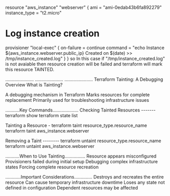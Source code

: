 resource "aws_instance" "webserver" {
  ami           = "ami-0edab43b6fa892279"
  instance_type = "t2.micro"

  # Log instance creation
  provisioner "local-exec" {
    on-failure = continue
    command = "echo Instance ${aws_instance.webserver.public_ip} Created on $(date) >> /tmp/instance_created.log"
  }
}
so In this case if "/tmp/instance_created.log" is not avaiable then resource creation will be failed and terraform will mark this 
resource TAINTED.

......................
......................
......................
Terraform Tainting: A Debugging Overview
What is Tainting?

A debugging mechanism in Terraform
Marks resources for complete replacement
Primarily used for troubleshooting infrastructure issues

...........Key Commands....................
Checking Tainted Resources -------
terraform show
terraform state list

Tainting a Resource - 
terraform taint resource_type.resource_name
terraform taint aws_instance.webserver

Removing a Taint --------
terraform untaint resource_type.resource_name
terraform untaint aws_instance.webserver

...........When to Use Tainting................
Resource appears misconfigured
Provisioners failed during initial setup
Debugging complex infrastructure states
Forcing complete resource recreation

............Important Considerations..............
Destroys and recreates the entire resource
Can cause temporary infrastructure downtime
Loses any state not defined in configuration
Dependent resources may be affected